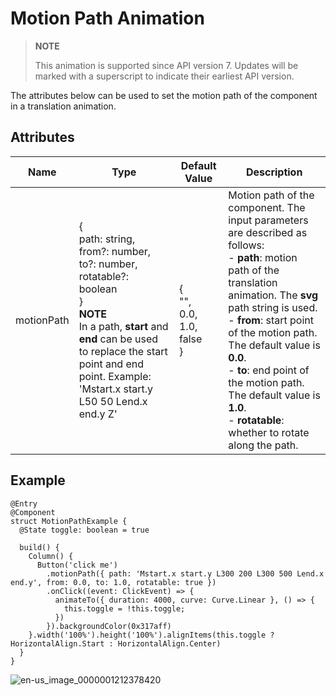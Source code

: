 # Motion Path Animation


> **NOTE**
>
> This animation is supported since API version 7. Updates will be marked with a superscript to indicate their earliest API version.


The attributes below can be used to set the motion path of the component in a translation animation.


## Attributes

| Name | Type | Default Value | Description |
| -------- | -------- | -------- | -------- |
| motionPath | {<br/>path: string,<br/>from?: number,<br/>to?: number,<br/>rotatable?: boolean<br/>}<br/>**NOTE**<br/>In a path, **start** and **end** can be used to replace the start point and end point. Example:<br/>'Mstart.x start.y L50 50 Lend.x end.y Z' | {<br/>"",<br/>0.0,<br/>1.0,<br/>false<br/>} | Motion path of the component. The input parameters are described as follows:<br/>- **path**: motion path of the translation animation. The **svg** path string is used.<br/>- **from**: start point of the motion path. The default value is **0.0**.<br/>- **to**: end point of the motion path. The default value is **1.0**.<br/>- **rotatable**: whether to rotate along the path. |


## Example


```
@Entry
@Component
struct MotionPathExample {
  @State toggle: boolean = true

  build() {
    Column() {
      Button('click me')
        .motionPath({ path: 'Mstart.x start.y L300 200 L300 500 Lend.x end.y', from: 0.0, to: 1.0, rotatable: true })
        .onClick((event: ClickEvent) => {
          animateTo({ duration: 4000, curve: Curve.Linear }, () => {
            this.toggle = !this.toggle;
          })
        }).backgroundColor(0x317aff)
    }.width('100%').height('100%').alignItems(this.toggle ? HorizontalAlign.Start : HorizontalAlign.Center)
  }
}
```

![en-us_image_0000001212378420](figures/en-us_image_0000001212378420.gif)
